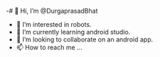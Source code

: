 -# 👋 Hi, I’m @DurgaprasadBhat
- 👀 I’m interested in robots.
- 🌱 I’m currently learning android studio.
- 💞️ I’m looking to collaborate on an android app.
- 📫 How to reach me ...

<!---
DurgaprasadBhat/DurgaprasadBhat is a ✨ special ✨ repository because its `README.md` (this file) appears on your GitHub profile.
You can click the Preview link to take a look at your changes.
--->
